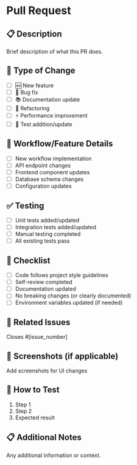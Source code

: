 # Pull Request

## 📋 Description
Brief description of what this PR does.

## 🔄 Type of Change
- [ ] 🆕 New feature
- [ ] 🐛 Bug fix
- [ ] 📚 Documentation update
- [ ] 🔧 Refactoring
- [ ] ⚡ Performance improvement
- [ ] 🧪 Test addition/update

## 🎯 Workflow/Feature Details
- [ ] New workflow implementation
- [ ] API endpoint changes
- [ ] Frontend component updates
- [ ] Database schema changes
- [ ] Configuration updates

## ✅ Testing
- [ ] Unit tests added/updated
- [ ] Integration tests added/updated
- [ ] Manual testing completed
- [ ] All existing tests pass

## 📝 Checklist
- [ ] Code follows project style guidelines
- [ ] Self-review completed
- [ ] Documentation updated
- [ ] No breaking changes (or clearly documented)
- [ ] Environment variables updated (if needed)

## 🔗 Related Issues
Closes #[issue_number]

## 📸 Screenshots (if applicable)
Add screenshots for UI changes

## 🧪 How to Test
1. Step 1
2. Step 2
3. Expected result

## 📋 Additional Notes
Any additional information or context.
